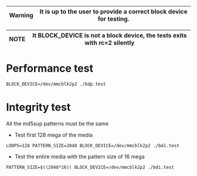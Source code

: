 |Warning| It is up to the user to provide a correct block device for testing.
|---|---|

|NOTE|It BLOCK_DEVICE is not a block device, the tests exits with rc=2 silently
|---|---|

# Performance test
```
BLOCK_DEVICE=/dev/mmcblk2p2 ./bdp.test
```

# Integrity test
All the md5sup patterns must be the same
* Test first 128 mega of the media
```
LOOPS=128 PATTERN_SIZE=2048 BLOCK_DEVICE=/dev/mmcblk2p2 ./bdi.test
```
* Test the entire media with the pattern size of 16 mega
```
PATTERN_SIZE=$((2048*16)) BLOCK_DEVICE=/dev/mmcblk2p2 ./bdi.test
```
